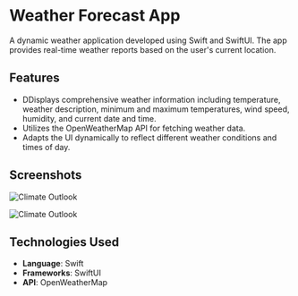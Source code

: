 # Weather Forecast App

A dynamic weather application developed using Swift and SwiftUI. The app provides real-time weather reports based on the user's current location.

## Features

- DDisplays comprehensive weather information including temperature, weather description, minimum and maximum temperatures, wind speed, humidity, and current date and time.
- Utilizes the OpenWeatherMap API for fetching weather data.
- Adapts the UI dynamically to reflect different weather conditions and times of day.

## Screenshots

![Climate Outlook](![IMG_0252](https://github.com/user-attachments/assets/5afb26d5-7e50-4a31-88a0-ad3dea871e46))

![Climate Outlook](![IMG_0254](https://github.com/user-attachments/assets/7de79882-868b-4730-af30-0c82914d8b43))

## Technologies Used

- **Language**: Swift
- **Frameworks**: SwiftUI
- **API**: OpenWeatherMap
